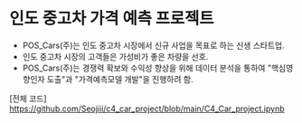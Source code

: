 # 인도 중고차 가격 예측 프로젝트
- POS_Cars(주)는 인도 중고차 시장에서 신규 사업을 목표로 하는 신생 스타트업.
- 인도 중고차 시장의 고객들은 가성비가 좋은 차량을 선호.
- POS_Cars(주)는 경쟁력 확보와 수익성 향상을 위해 데이터 분석을 통하여 "핵심영향인자 도출"과 "가격예측모델 개발"을 진행하려 함.

[전체 코드]
https://github.com/Seojiii/c4_car_project/blob/main/C4_Car_project.ipynb
